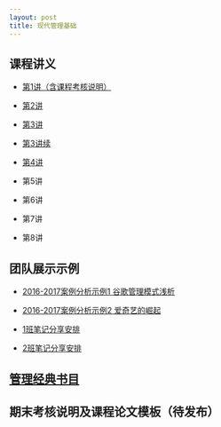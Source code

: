 ```yaml
---
layout: post
title: 现代管理基础
---
```


## 课程讲义
* [第1讲（含课程考核说明）](https://github.com/sherylman/sherylman.github.com/raw/master/manage/%E7%AC%AC1%E8%AE%B2%20%E5%AF%BC%E8%AE%BA.pdf)

* [第2讲](https://github.com/sherylman/sherylman.github.com/raw/master/manage/%E7%AC%AC2%E8%AE%B2%20%E7%AE%A1%E7%90%86%E8%80%85.pdf)

* [第3讲](https://github.com/sherylman/sherylman.github.com/raw/master/manage/%E7%AC%AC3%E8%AE%B2%20%E7%AE%A1%E7%90%86%E6%80%9D%E6%83%B3%E7%9A%84%E6%BC%94%E5%8F%98.pdf)

* [第3讲续](https://github.com/sherylman/sherylman.github.com/raw/master/manage/%E7%AC%AC3%E8%AE%B2%E7%BB%AD%20%E4%B8%AD%E5%9B%BD%E5%8F%A4%E4%BB%A3%E7%AE%A1%E7%90%86%E6%80%9D%E6%83%B3.pdf)

* [第4讲](https://github.com/sherylman/sherylman.github.com/raw/master/manage/%E7%AC%AC4%E8%AE%B2%20%E7%AE%A1%E7%90%86%E4%B8%8E%E7%8E%AF%E5%A2%83.pdf)

* 第5讲

* 第6讲

* 第7讲

* 第8讲

## 团队展示示例
* [2016-2017案例分析示例1 谷歌管理模式浅析](https://github.com/sherylman/sherylman.github.com/raw/master/manage/2016-2017%E6%A1%88%E4%BE%8B%E5%88%86%E6%9E%90%E7%A4%BA%E4%BE%8B1%20%E8%B0%B7%E6%AD%8C%E7%AE%A1%E7%90%86%E6%A8%A1%E5%BC%8F%E6%B5%85%E6%9E%90.pdf)

* [2016-2017案例分析示例2 爱奇艺的崛起](https://github.com/sherylman/sherylman.github.com/raw/master/manage/2016-2017%E6%A1%88%E4%BE%8B%E5%88%86%E6%9E%90%E7%A4%BA%E4%BE%8B2%20%E7%88%B1%E5%A5%87%E8%89%BA%E7%9A%84%E5%B4%9B%E8%B5%B7.pdf)

* [1班笔记分享安排](https://github.com/sherylman/sherylman.github.com/raw/master/manage/1%E7%8F%AD%E7%AC%94%E8%AE%B0%E5%88%86%E4%BA%AB%E5%AE%89%E6%8E%92.pdf)

* [2班笔记分享安排](https://github.com/sherylman/sherylman.github.com/raw/master/manage/2%E7%8F%AD%E7%AC%94%E8%AE%B0%E5%88%86%E4%BA%AB%E5%AE%89%E6%8E%92.pdf)

## [管理经典书目](http://sherylman.com/blog/%E7%AE%A1%E7%90%86%E7%BB%8F%E5%85%B8%E4%B9%A6%E7%9B%AE)


## 期末考核说明及课程论文模板（待发布）
